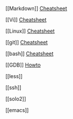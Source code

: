 [[Markdown]] [Cheatsheet](https://github.com/adam-p/markdown-here/wiki/Markdown-Cheatsheet)

[[Vi]] [Cheatsheet](https://ryanstutorials.net/linuxtutorial/cheatsheetvi.php)

[[Linux]] [Cheatsheet](https://ryanstutorials.net/linuxtutorial/cheatsheet.php)

[[git]] [Cheatsheet](https://training.github.com/downloads/github-git-cheat-sheet/)

[[bash]] [Cheatsheet](https://devhints.io/bash)

[[GDB]] [Howto](http://www.gdbtutorial.com/tutorial/how-use-gdb-example)

[[less]]

[[ssh]]

[[solo2]]

[[emacs]]